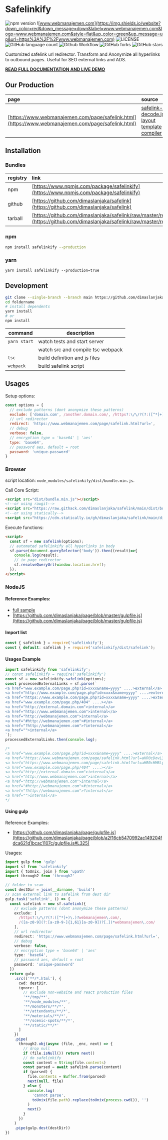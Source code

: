 # Safelinkify

![npm version](https://img.shields.io/npm/v/safelinkify?label=safelinkify&style=flat)
![www.webmanajemen.com](https://img.shields.io/website?down_color=red&down_message=down&label=www.webmanajemen.com&logo=www.webmanajemen.com&style=flat&up_color=green&up_message=up&url=https%3A%2F%2Fwww.webmanajemen.com)
![LICENSE](https://img.shields.io/npm/l/safelinkify)
![GitHub language count](https://img.shields.io/github/languages/count/dimaslanjaka/safelink)
![Github Workflow](https://github.com/dimaslanjaka/safelink/actions/workflows/build-release.yml/badge.svg)
![GitHub forks](https://img.shields.io/github/forks/dimaslanjaka/safelink)
![GitHub stars](https://img.shields.io/github/stars/dimaslanjaka/safelink)

Customized safelink url redirector. Transform and Anonymize all hyperlinks to outbound pages. Useful for SEO external links and ADS.

**[READ FULL DOCUMENTATION AND LIVE DEMO](https://www.webmanajemen.com/safelink/index.html)**

## Our Production
| page | source |
| :--- | :--- |
| [https://www.webmanajemen.com/page/safelink.html](https://www.webmanajemen.com/page/safelink.html) | [safelink-decode.js](https://github.com/dimaslanjaka/page/blob/master/safelink/safelink-decode.js) <br />[layout](https://github.com/dimaslanjaka/page/tree/master/safelink/layout1) <br/>[template](https://github.com/dimaslanjaka/page/blob/master/_layout.njk) <br />[compiler](https://github.com/dimaslanjaka/page/blob/1601e212200eaa7e8b4534ae7511b4fb6f179a96/gulpfile.js#L222) |

## Installation

### Bundles
| registry | link | commands |
| :--- | :--- | :---
| npm | [https://www.npmjs.com/package/safelinkify](https://www.npmjs.com/package/safelinkify) | `npm i safelinkify` |
| github | [https://github.com/dimaslanjaka/safelink](https://github.com/dimaslanjaka/safelink) | `npm i https://github.com/dimaslanjaka/safelink` |
| tarball | [https://github.com/dimaslanjaka/safelink/raw/master/release/safelinkify.tgz](https://github.com/dimaslanjaka/safelink/raw/master/release/safelinkify.tgz) | `npm i https://github.com/dimaslanjaka/safelink/raw/master/release/safelinkify.tgz` |

### npm
```bash
npm install safelinkify --production
```

### yarn
```
yarn install safelinkify --production=true
```

## Development
```bash
git clone --single-branch --branch main https://github.com/dimaslanjaka/safelink foldername
cd foldername
# install dependents
yarn install
# or
npm install
```

| command      | description                       |
| ------------ | --------------------------------- |
| `yarn start` | watch tests and start server      |
|  | watch src and compile tsc webpack |
| `tsc`        | build definition and js files            |
| `webpack`    | build safelink script             |

## Usages
Setup options:
```js
const options = {
  // exclude patterns (dont anonymize these patterns)
  exclude: ['domain.com', /another.domain.com/, /https?:\/\/?(?:([^*]+)\.)?webmanajemen\.com/, /([a-z0-9](?:[a-z0-9-]{1,61}[a-z0-9])?[.])*webmanajemen\.com/],
  // url redirector
  redirect: 'https://www.webmanajemen.com/page/safelink.html?url=',
  // debug
  verbose: false,
  // encryption type = 'base64' | 'aes'
  type: 'base64',
  // password aes, default = root
  password: 'unique-password'
}
```
### Browser
script location: `node_modules/safelinkify/dist/bundle.min.js`.

Call Core Script:
```html
<script src="dist/bundle.min.js"></script>
<!--or using rawgit-->
<script src="https://raw.githack.com/dimaslanjaka/safelink/main/dist/bundle.min.js"></script>
<!--or using statically-->
<script src="https://cdn.statically.io/gh/dimaslanjaka/safelink/main/dist/bundle.min.js"></script>
```

Execute functions:
```html
<script>
  const sf = new safelink(options);
  // automated safelinkify all hyperlinks in body
  sf.parse(document.querySelector('body')).then((result)=>{
    console.log(result);
    // in page redirector
    sf.resolveQueryUrl(window.location.href);
  });
</script>
```

### NodeJS
#### Reference Examples:
- [full sample](https://github.com/dimaslanjaka/safelink/blob/main/src/index.test.ts)
- [https://github.com/dimaslanjaka/page/blob/master/gulpfile.js](https://github.com/dimaslanjaka/page/blob/master/gulpfile.js)

#### Import list
```js
const { safelink } = require('safelinkify');
const { default: safelink } = require('safelinkify/dist/safelink');
```
#### Usages Example
```ts
import safelinkify from 'safelinkify';
// const safelinkify = require('safelinkify')
const sf = new safelinkify.safelink(options);
const processedExternalLinks = sf.parse(`
<a href="www.example.com/page.php?id=xxxx&name=yyyy" ....>external</a>
<a href="http://www.example.com/page.php?id=xxxx&name=yyyy" ....>external</a>
<a href="https://www.example.com/page.php?id=xxxx&name=yyyy" ....>external</a>
<a href="www.example.com/page.php/404" ....></a>
<a href="http://external.domain.com">internal</a>
<a href="http://www.webmanajemen.com">internal</a>
<a href="http://webmanajemen.com">internal</a>
<a href="#http://webmanajemen.com">#internal</a>
<a href="?http://webmanajemen.com">?internal</a>
<a href="">internal</a>
`);
processedExternalLinks.then(console.log);

/*
<a href="www.example.com/page.php?id=xxxx&name=yyyy" ....>external</a>
<a href="https://www.webmanajemen.com/page/safelink.html?url=aHR0cDovL3d3dy5leGFtcGxlLmNvbS9wYWdlLnBocD9pZD14eHh4Jm5hbWU9eXl5eQ==" ....>external</a>
<a href="https://www.webmanajemen.com/page/safelink.html?url=aHR0cHM6Ly93d3cuZXhhbXBsZS5jb20vcGFnZS5waHA/aWQ9eHh4eCZuYW1lPXl5eXk=" ....>external</a>
<a href="www.example.com/page.php/404" ....></a>
<a href="http://external.domain.com">internal</a>
<a href="http://www.webmanajemen.com">internal</a>
<a href="http://webmanajemen.com">internal</a>
<a href="#http://webmanajemen.com">#internal</a>
<a href="?http://webmanajemen.com">?internal</a>
<a href="">internal</a>
*/
```

#### Using gulp
Reference Examples:
- [https://github.com/dimaslanjaka/page/gulpfile.js](https://github.com/dimaslanjaka/page/blob/a2f16cb5470992ac149204fdca621d1bcac1107c/gulpfile.js#L325)

Usages:
```typescript
import gulp from 'gulp'
import sf from 'safelinkify'
import { toUnix, join } from 'upath'
import through2 from 'through2'

// folder to scan
const destDir = join(__dirname, 'build')
// scan external link to safelink from dest dir
gulp.task('safelink', () => {
  const safelink = new sf.safelink({
    // exclude patterns (dont anonymize these patterns)
    exclude: [
      /https?:\/\/?(?:([^*]+)\.)?webmanajemen\.com/,
      /([a-z0-9](?:[a-z0-9-]{1,61}[a-z0-9])?[.])*webmanajemen\.com/
    ],
    // url redirector
    redirect: 'https://www.webmanajemen.com/page/safelink.html?url=',
    // debug
    verbose: false,
    // encryption type = 'base64' | 'aes'
    type: 'base64',
    // password aes, default = root
    password: 'unique-password'
  })
  return gulp
    .src(['**/*.html'], {
      cwd: destDir,
      ignore: [
        // exclude non-website and react production files
        '**/tmp/**',
        '**/node_modules/**',
        '**/monsters/**/*',
        '**/attendants/**/*',
        '**/materials/**/*',
        '**/scenic-spots/**/*',
        '**/static/**/*'
      ]
    })
    .pipe(
      through2.obj(async (file, _enc, next) => {
        // drop null
        if (file.isNull()) return next()
        // do safelinkify
        const content = String(file.contents)
        const parsed = await safelink.parse(content)
        if (parsed) {
          file.contents = Buffer.from(parsed)
          next(null, file)
        } else {
          console.log(
            'cannot parse',
            toUnix(file.path).replace(toUnix(process.cwd()), '')
          )
          next()
        }
      })
    )
    .pipe(gulp.dest(destDir))
})
```
